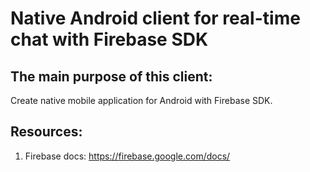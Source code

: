 # Native Android client for real-time chat with Firebase SDK

## The main purpose of this client:
Create native mobile application for Android with Firebase SDK.

## Resources:
1. Firebase docs: https://firebase.google.com/docs/